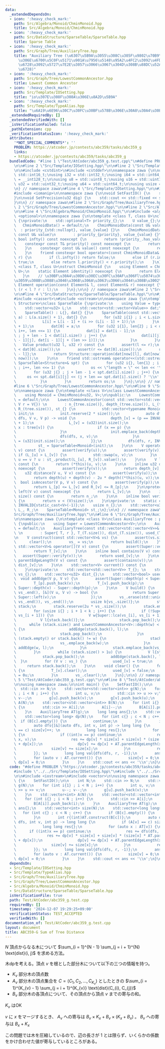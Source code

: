 ```yaml
---
data:
  _extendedDependsOn:
  - icon: ':heavy_check_mark:'
    path: Src/Algebra/Monoid/ChminMonoid.hpp
    title: Src/Algebra/Monoid/ChminMonoid.hpp
  - icon: ':heavy_check_mark:'
    path: Src/DataStructure/SparseTable/SparseTable.hpp
    title: Sparse Table
  - icon: ':heavy_check_mark:'
    path: Src/Graph/Tree/AuxiliaryTree.hpp
    title: "Auxiliary Tree (\u6307\u5B9A\u3055\u308C\u305F\u9802\u70B9\u305F\u3061\
      \u306E\u6700\u5C0F\u5171\u901A\u7956\u5148\u95A2\u4FC2\u3092\u4FDD\u3063\u3066\
      \u6728\u3092\u5727\u7E2E\u3057\u3066\u3067\u304D\u308B\u88DC\u52A9\u7684\u306A\
      \u6728)"
  - icon: ':heavy_check_mark:'
    path: Src/Graph/Tree/LowestCommonAncestor.hpp
    title: Lowest Common Ancestor
  - icon: ':heavy_check_mark:'
    path: Src/Template/IOSetting.hpp
    title: "io\u307E\u308F\u308A\u306E\u8A2D\u5B9A"
  - icon: ':heavy_check_mark:'
    path: Src/Template/TypeAlias.hpp
    title: "\u6A19\u6E96\u30C7\u30FC\u30BF\u578B\u306E\u30A8\u30A4\u30EA\u30A2\u30B9"
  _extendedRequiredBy: []
  _extendedVerifiedWith: []
  _isVerificationFailed: false
  _pathExtension: cpp
  _verificationStatusIcon: ':heavy_check_mark:'
  attributes:
    '*NOT_SPECIAL_COMMENTS*': ''
    PROBLEM: https://atcoder.jp/contests/abc359/tasks/abc359_g
    links:
    - https://atcoder.jp/contests/abc359/tasks/abc359_g
  bundledCode: "#line 1 \"Test/AtCoder/abc359_g.test.cpp\"\n#define PROBLEM \"https://atcoder.jp/contests/abc359/tasks/abc359_g\"\
    \n\n#line 2 \"Src/Template/IOSetting.hpp\"\n\n#line 2 \"Src/Template/TypeAlias.hpp\"\
    \n\n#include <cstdint>\n#include <cstddef>\n\nnamespace zawa {\n\nusing i16 =\
    \ std::int16_t;\nusing i32 = std::int32_t;\nusing i64 = std::int64_t;\nusing i128\
    \ = __int128_t;\n\nusing u8 = std::uint8_t;\nusing u16 = std::uint16_t;\nusing\
    \ u32 = std::uint32_t;\nusing u64 = std::uint64_t;\n\nusing usize = std::size_t;\n\
    \n} // namespace zawa\n#line 4 \"Src/Template/IOSetting.hpp\"\n\n#include <iostream>\n\
    #include <iomanip>\n\nnamespace zawa {\n\nvoid SetFastIO() {\n    std::cin.tie(nullptr)->sync_with_stdio(false);\n\
    }\n\nvoid SetPrecision(u32 dig) {\n    std::cout << std::fixed << std::setprecision(dig);\n\
    }\n\n} // namespace zawa\n#line 2 \"Src/Graph/Tree/AuxiliaryTree.hpp\"\n\n#line\
    \ 2 \"Src/Graph/Tree/LowestCommonAncestor.hpp\"\n\n#line 2 \"Src/Algebra/Monoid/ChminMonoid.hpp\"\
    \n\n#line 4 \"Src/Algebra/Monoid/ChminMonoid.hpp\"\n\n#include <algorithm>\n#include\
    \ <optional>\n\nnamespace zawa {\n\ntemplate <class T, class U>\nclass ChminMonoidData\
    \ {\nprivate:\n    std::optional<T> priority_{};\n    U value_{};\npublic:\n \
    \   ChminMonoidData() = default;\n    ChminMonoidData(const U& value)\n      \
    \  : priority_{std::nullopt}, value_{value} {}\n    ChminMonoidData(const T& priority,\
    \ const U& value)\n        : priority_{priority}, value_{value} {}\n\n    constexpr\
    \ bool infty() const noexcept {\n        return !priority_.has_value();\n    }\n\
    \    constexpr const T& priority() const noexcept {\n        return priority_.value();\n\
    \    }\n    constexpr const U& value() const noexcept {\n        return value_;\n\
    \    }\n    friend constexpr bool operator<(const ChminMonoidData& l, const ChminMonoidData&\
    \ r) {\n        if (l.infty()) return false;\n        else if (r.infty()) return\
    \ true;\n        else return l.priority() < r.priority();\n    }\n};\n\ntemplate\
    \ <class T, class U>\nstruct ChminMonoid {\n    using Element = ChminMonoidData<T,\
    \ U>;\n    static Element identity() noexcept {\n        return Element{};\n \
    \   }\n    // \u30BF\u30A4\u30D6\u30EC\u30FC\u30AF\u306Fl\u5074\u3092\u512A\u5148\
    \u3059\u308B\u3088\u3046\u306B\u306A\u3063\u3066\u3044\u308B\u3002\n    static\
    \ Element operation(const Element& l, const Element& r) noexcept {\n        return\
    \ (r < l ? r : l);\n    }\n};\n\n} // namespace zawa\n#line 2 \"Src/DataStructure/SparseTable/SparseTable.hpp\"\
    \n\n#line 4 \"Src/DataStructure/SparseTable/SparseTable.hpp\"\n\n#include <vector>\n\
    #include <cassert>\n#include <ostream>\n\nnamespace zawa {\n\ntemplate <class\
    \ Structure>\nclass SparseTable {\nprivate:\n    using Value = typename Structure::Element;\n\
    \    std::vector<u32> L;\n    std::vector<std::vector<Value>> dat;\npublic:\n\n\
    \    SparseTable() : L{}, dat{} {}\n    SparseTable(const std::vector<Value>&\
    \ a) : L(a.size() + 1), dat{} {\n        for (u32 i{1} ; i < L.size() ; i++) {\n\
    \            L[i] = L[i - 1] + (i >> (L[i - 1] + 1));\n        }\n        dat.resize(L.back()\
    \ + 1);\n        dat[0] = a;\n        for (u32 i{1}, len{2} ; i < dat.size() ;\
    \ i++, len <<= 1) {\n            dat[i] = dat[i - 1];\n            for (u32 j{}\
    \ ; j + len - 1 < dat[i].size() ; j++) {\n                dat[i][j] = Structure::operation(dat[i\
    \ - 1][j], dat[i - 1][j + (len >> 1)]);\n            }\n        }\n    }\n\n \
    \   Value product(u32 l, u32 r) const {\n        assert(l <= r);\n        assert(l\
    \ < dat[0].size());\n        assert(r <= dat[0].size());\n        u32 now{L[r\
    \ - l]};\n        return Structure::operation(dat[now][l], dat[now][r - (1 <<\
    \ now)]);\n    }\n\n    friend std::ostream& operator<<(std::ostream& os, const\
    \ SparseTable<Structure>& spt) {\n        for (u32 i{}, len{1} ; i < spt.dat.size()\
    \ ; i++, len <<= 1) {\n            os << \"length = \" << len << '\\n';\n    \
    \        for (u32 j{} ; j + len - 1 < spt.dat[i].size() ; j++) {\n           \
    \     os << spt.dat[i][j] << (j + len == spt.dat[i].size() ? '\\n' : ' ');\n \
    \           }\n        }\n        return os;\n    }\n};\n\n} // namespace zawa\n\
    #line 6 \"Src/Graph/Tree/LowestCommonAncestor.hpp\"\n\n#line 9 \"Src/Graph/Tree/LowestCommonAncestor.hpp\"\
    \n\nnamespace zawa {\n\ntemplate <class V>\nclass LowestCommonAncestor {\nprivate:\n\
    \    using Monoid = ChminMonoid<u32, V>;\n\npublic:\n    LowestCommonAncestor()\
    \ = default;\n\n    LowestCommonAncestor(const std::vector<std::vector<V>>& tree,\
    \ V r = V{}) \n        : n_{tree.size()}, depth_(tree.size()), L_(tree.size()),\
    \ R_(tree.size()), st_{} {\n            std::vector<typename Monoid::Element>\
    \ init;\n            init.reserve(2 * size());\n            auto dfs{[&](auto\
    \ dfs, V v, V p) -> void {\n                depth_[v] = (p == INVALID ? 0u : depth_[p]\
    \ + 1);\n                L_[v] = (u32)init.size();\n                for (auto\
    \ x : tree[v]) {\n                    if (x == p) {\n                        continue;\n\
    \                    }\n                    init.emplace_back(depth_[v], v);\n\
    \                    dfs(dfs, x, v);\n                }\n                R_[v]\
    \ = (u32)init.size();\n            }};\n            dfs(dfs, r, INVALID);\n  \
    \          st_ = SparseTable<Monoid>(init);\n    }\n\n    V operator()(V u, V\
    \ v) const {\n        assert(verify(u));\n        assert(verify(v));\n       \
    \ if (L_[u] > L_[v]) {\n            std::swap(u, v);\n        }\n        return\
    \ u == v ? u : st_.product(L_[u], R_[v]).value();\n    }\n\n    V lca(V u, V v)\
    \ const {\n        return (*this)(u, v);\n    }\n\n    inline u32 depth(V v) const\
    \ noexcept {\n        assert(verify(v));\n        return depth_[v];\n    }\n\n\
    \    u32 distance(V u, V v) const {\n        assert(verify(u));\n        assert(verify(v));\n\
    \        return depth(u) + depth(v) - 2u * depth((*this)(u, v));\n    }\n\n  \
    \  bool isAncestor(V p, V v) const {\n        assert(verify(p));\n        assert(verify(v));\n\
    \        return L_[p] <= L_[v] and R_[v] <= R_[p];\n    }\n\nprotected:\n    u32\
    \ left(V v) const noexcept {\n        return L_[v];\n    }\n\n    inline usize\
    \ size() const {\n        return n_;\n    }\n\n    inline bool verify(V v) const\
    \ {\n        return v < (V)size();\n    }\n\nprivate:\n    static constexpr V\
    \ INVALID{static_cast<V>(-1)};\n    usize n_{};\n    std::vector<u32> depth_,\
    \ L_, R_;\n    SparseTable<Monoid> st_;\n};\n\n} // namespace zawa\n#line 4 \"\
    Src/Graph/Tree/AuxiliaryTree.hpp\"\n\n#line 6 \"Src/Graph/Tree/AuxiliaryTree.hpp\"\
    \n\nnamespace zawa {\n\ntemplate <class V>\nclass AuxiliaryTree : public LowestCommonAncestor<V>\
    \ {\npublic:\n    using Super = LowestCommonAncestor<V>;\n\n    AuxiliaryTree()\
    \ = default;\n    AuxiliaryTree(const std::vector<std::vector<V>>& T, V r = 0u)\
    \ \n        : Super{ T, r }, T_(T.size()), dist_(T.size()), used_(T.size()) {}\n\
    \n    V construct(const std::vector<V>& vs) {\n        assert(vs.size());\n  \
    \      clear();\n        vs_ = vs;\n        return build();\n    }\n\n    const\
    \ std::vector<V>& operator[](V v) const {\n        assert(Super::verify(v));\n\
    \        return T_[v];\n    }\n\n    inline bool contains(V v) const {\n     \
    \   assert(Super::verify(v));\n        return used_[v];\n    }\n\n    inline u32\
    \ parentEdgeLength(V v) const {\n        assert(contains(v));\n        return\
    \ dist_[v];\n    }\n\n    std::vector<V> current() const {\n        return vs_;\n\
    \    }\n\nprivate:\n    std::vector<std::vector<V>> T_{}; \n    std::vector<V>\
    \ vs_{};\n    std::vector<u32> dist_{};\n    std::vector<bool> used_{};\n\n  \
    \  void addEdge(V p, V v) {\n        assert(Super::depth(p) < Super::depth(v));\n\
    \        T_[p].push_back(v);\n        T_[v].push_back(p);\n        dist_[v] =\
    \ Super::depth(v) - Super::depth(p);\n    }\n\n    V build() {\n        std::sort(vs_.begin(),\
    \ vs_.end(), [&](V u, V v) -> bool {\n                return Super::left(u) <\
    \ Super::left(v);\n                });\n        vs_.erase(std::unique(vs_.begin(),\
    \ vs_.end()), vs_.end());\n        usize k{vs_.size()};\n        std::vector<V>\
    \ stack;\n        stack.reserve(2u * vs_.size());\n        stack.emplace_back(vs_[0]);\n\
    \        for (usize i{} ; i + 1 < k ; i++) {\n            if (!Super::isAncestor(vs_[i],\
    \ vs_[i + 1])) {\n                V w{Super::lca(vs_[i], vs_[i + 1])};\n     \
    \           V l{stack.back()};\n                stack.pop_back();\n          \
    \      while (stack.size() and LowestCommonAncestor<V>::depth(w) < LowestCommonAncestor<V>::depth(stack.back()))\
    \ {\n                    addEdge(stack.back(), l);\n                    l = stack.back();\n\
    \                    stack.pop_back();\n                }\n                if\
    \ (stack.empty() or stack.back() != w) {\n                    stack.emplace_back(w);\n\
    \                    vs_.emplace_back(w);\n                }\n               \
    \ addEdge(w, l);\n            }\n            stack.emplace_back(vs_[i + 1]);\n\
    \        }\n        while (stack.size() > 1u) {\n            V l{stack.back()};\n\
    \            stack.pop_back();\n            addEdge(stack.back(), l);\n      \
    \  }\n        for (V v : vs_) {\n            used_[v] = true;\n        }\n   \
    \     return stack.back();\n    }\n\n    void clear() {\n        for (V v : vs_)\
    \ {\n            T_[v].clear();\n            used_[v] = false;\n            dist_[v]\
    \ = 0u;\n        }\n        vs_.clear();\n    }\n};\n\n} // namespace zawa\n#line\
    \ 5 \"Test/AtCoder/abc359_g.test.cpp\"\n\n#line 8 \"Test/AtCoder/abc359_g.test.cpp\"\
    \n\nusing namespace zawa;\n\nint main() {\n    SetFastIO();\n\n    int N;\n  \
    \  std::cin >> N;\n    std::vector<std::vector<int>> g(N);\n    for (int i{1}\
    \ ; i < N ; i++) {\n        int u, v;\n        std::cin >> u >> v;\n        u--;\
    \ v--;\n        g[u].push_back(v);\n        g[v].push_back(u);\n    }\n    std::vector<int>\
    \ A(N);\n    std::vector<std::vector<int>> B(N);\n    for (int i{} ; i < N ; i++)\
    \ {\n        std::cin >> A[i];\n        A[i]--;\n        B[A[i]].push_back(i);\n\
    \    }\n    AuxiliaryTree AT(g);\n    long long ans{};\n    std::vector<int> size(N);\n\
    \    std::vector<long long> dp(N);\n    for (int c{} ; c < N ; c++) {\n      \
    \  if (B[c].empty()) {\n            continue;\n        }\n        int r{(int)AT.construct(B[c])};\n\
    \        auto dfs{[&](auto dfs, int v, int p) -> long long {\n            if (A[v]\
    \ == c) size[v]++; \n            long long res{};\n            for (auto x : AT[v])\
    \ {\n                if ((int)x == p) continue;\n                res += dfs(dfs,\
    \ x, v);\n                res += dp[v] * size[x] + size[v] * (size[x] * AT.parentEdgeLength(x)\
    \ + dp[x]);\n                dp[v] += dp[x] + AT.parentEdgeLength(x) * size[x];\n\
    \                size[v] += size[x];\n            }\n            return res;\n\
    \        }}; \n        long long val{dfs(dfs, r, -1)};\n        ans += val;\n\
    \        for (auto v : AT.current()) {\n            size[v] = 0;\n           \
    \ dp[v] = 0;\n        }\n    }\n    std::cout << ans << '\\n';\n}\n"
  code: "#define PROBLEM \"https://atcoder.jp/contests/abc359/tasks/abc359_g\"\n\n\
    #include \"../../Src/Template/IOSetting.hpp\"\n#include \"../../Src/Graph/Tree/AuxiliaryTree.hpp\"\
    \n\n#include <iostream>\n#include <vector>\n\nusing namespace zawa;\n\nint main()\
    \ {\n    SetFastIO();\n\n    int N;\n    std::cin >> N;\n    std::vector<std::vector<int>>\
    \ g(N);\n    for (int i{1} ; i < N ; i++) {\n        int u, v;\n        std::cin\
    \ >> u >> v;\n        u--; v--;\n        g[u].push_back(v);\n        g[v].push_back(u);\n\
    \    }\n    std::vector<int> A(N);\n    std::vector<std::vector<int>> B(N);\n\
    \    for (int i{} ; i < N ; i++) {\n        std::cin >> A[i];\n        A[i]--;\n\
    \        B[A[i]].push_back(i);\n    }\n    AuxiliaryTree AT(g);\n    long long\
    \ ans{};\n    std::vector<int> size(N);\n    std::vector<long long> dp(N);\n \
    \   for (int c{} ; c < N ; c++) {\n        if (B[c].empty()) {\n            continue;\n\
    \        }\n        int r{(int)AT.construct(B[c])};\n        auto dfs{[&](auto\
    \ dfs, int v, int p) -> long long {\n            if (A[v] == c) size[v]++; \n\
    \            long long res{};\n            for (auto x : AT[v]) {\n          \
    \      if ((int)x == p) continue;\n                res += dfs(dfs, x, v);\n  \
    \              res += dp[v] * size[x] + size[v] * (size[x] * AT.parentEdgeLength(x)\
    \ + dp[x]);\n                dp[v] += dp[x] + AT.parentEdgeLength(x) * size[x];\n\
    \                size[v] += size[x];\n            }\n            return res;\n\
    \        }}; \n        long long val{dfs(dfs, r, -1)};\n        ans += val;\n\
    \        for (auto v : AT.current()) {\n            size[v] = 0;\n           \
    \ dp[v] = 0;\n        }\n    }\n    std::cout << ans << '\\n';\n}\n"
  dependsOn:
  - Src/Template/IOSetting.hpp
  - Src/Template/TypeAlias.hpp
  - Src/Graph/Tree/AuxiliaryTree.hpp
  - Src/Graph/Tree/LowestCommonAncestor.hpp
  - Src/Algebra/Monoid/ChminMonoid.hpp
  - Src/DataStructure/SparseTable/SparseTable.hpp
  isVerificationFile: true
  path: Test/AtCoder/abc359_g.test.cpp
  requiredBy: []
  timestamp: '2024-12-07 19:29:25+09:00'
  verificationStatus: TEST_ACCEPTED
  verifiedWith: []
documentation_of: Test/AtCoder/abc359_g.test.cpp
layout: document
title: ABC359-G Sum of Tree Distance
---
```


$N$ 頂点からなる木について $\sum_{i = 1}^{N - 1} \sum_{j = i + 1}^{N} \text{dist}(i, j)$ を求める方法。

木dpを考える。頂点 $v$ を根とした部分木について以下の三つの情報を持つ。

- $K_{v}$ 部分木の頂点数
- $A_{v}$ 部分木の頂点集合を $C = (C_{1}, C_{2}, \dots, C_{K_{v}})$ としたときの $\sum_{i = 1}^{K_{v} - 1} \sum_{j = i + 1}^{K_{v}} \text{dist}(C_{i}, C_{j})$
- $B_{v}$ 部分木の各頂点について、その頂点から頂点 $v$ までの寄与の和。

$K_{v}$ はOK

$v$ に $x$ をマージするとき、 $A_{v}$ への寄与は $B_{v} \times K_{x} + B_{v} \times (K_{x} + B_{x})$ 。 $B_{v}$ への寄与は $B_{x} + K_{x}$

この問題では木を圧縮しているので、辺の長さが $1$ とは限らず、いくらかの係数をかけ合わせた値が寄与しているところがある。
